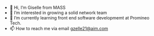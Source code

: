 - 👋 Hi, I’m Giselle from MASS
- 👀 I’m interested in growing a solid network team 
- 🌱 I’m currently learning front end software developmemt at Promineo Tech.
- 📫 How to reach me via email gzelle21@aim.com

<!---
gzelle21/gzelle21 is a ✨ special ✨ repository because its `README.md` (this file) appears on your GitHub profile.
You can click the Preview link to take a look at your changes.
--->
